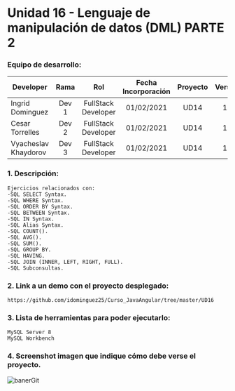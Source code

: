 # Unidad 16 - Lenguaje de manipulación de datos (DML) PARTE 2

### Equipo de desarrollo:

| Developer | Rama | Rol | Fecha Incorporación | Proyecto | Versión |
| --- | :---:  | :---:  | :---:  | :---: | :---:  |
| Ingrid Dominguez | Dev 1 | FullStack Developer | 01/02/2021 | UD14  | 1.0  |
| Cesar Torrelles | Dev 2 | FullStack Developer | 01/02/2021 | UD14  | 1.0  | 
| Vyacheslav Khaydorov | Dev 3 | FullStack Developer| 01/02/2021 | UD14  | 1.0  |

### 1. Descripción:
```
Ejercicios relacionados con:
-SQL SELECT Syntax.
-SQL WHERE Syntax.
-SQL ORDER BY Syntax.
-SQL BETWEEN Syntax.
-SQL IN Syntax.
-SQL Alias Syntax.
-SQL COUNT().
-SQL AVG().
-SQL SUM().
-SQL GROUP BY.
-SQL HAVING.
-SQL JOIN (INNER, LEFT, RIGHT, FULL).
-SQL Subconsultas.
```

### 2. Link a un demo con el proyecto desplegado:
```
https://github.com/idominguez25/Curso_JavaAngular/tree/master/UD16
```
### 3. Lista de herramientas para poder ejecutarlo:
```
MySQL Server 8
MySQL Workbench
```
### 4. Screenshot imagen que indique cómo debe verse el proyecto.
![banerGit](https://github.com/idominguez25/Curso_JavaAngular/blob/master/UD16/UD16.PNG)
